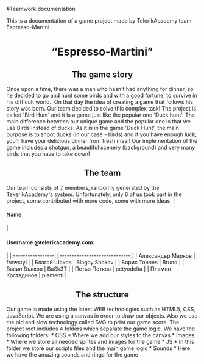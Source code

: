 #Teamwork documentation

This is a documentation of a game project made by TelerikAcademy team Espresso-Martini

<h1 align="center">“Espresso-Martini”</h1>

<h2 align="center">The game story</h2>
Once upon a time, there was a man who hasn't had anything for dinner, so he decided to go and hunt some birds and with a good fortune, to survive in his difficult world.. On that day the idea of creating a game that follows his story was born. Our team decided to solve this complex task! 
The project is called 'Bird Hunt' and it is a game just like the popular one 'Duck hunt'.
The main difference between our unique game and the popular one is that we use Birds instead of ducks.
As it is in the game 'Duck Hunt', the main purpose is to shoot ducks (in our case - birds) and if you have enough luck, you'll have your delicious dinner from fresh meal!
Our implementation of the game includes a shotgun, a beautiful scenery (background) and very many birds that you have to take down!

<h2 align="center">The team</h2>
Our team consists of 7 members, randomly generated by the TekerikAcademy's system.
Unfortunately, only 6 of us took part in the project, some contributed with more code, some with more ideas.
	|        <h4>Name</h4>       | <h4>Username @telerikacademy.com:</h4> |
|:-----------------:|:-----------------------------:|
| Александър Марков |            frowstyl           |
|    Благой Шоков   |         Blagoy.Shokov         |
|    Борис Тончев   |             Bruno             |
|    Васил Вълков   |             BaSk3T            |
|    Петьо Петков   |           petyodelta          |
| Пламен Костадинов |            plamenti           |

<h2 align="center">The structure</h2>
Our game is made using the latest WEB technologies such as HTML5, CSS, JavaScript.
We are using a canvas in order to draw our objects. Also we use the old and slow technology called SVG to print our game score.
The project root includes 4 folders which separate the game logic.
We have the following folders:
* CSS
  *   Where we add our styles to the canvas
* Images
  *   Where we store all needed sprites and images for the game
* JS
  *   In this folder we store our scripts files and the main game logic
* Sounds
  *   Here we have the amazing sounds and rings for the game

